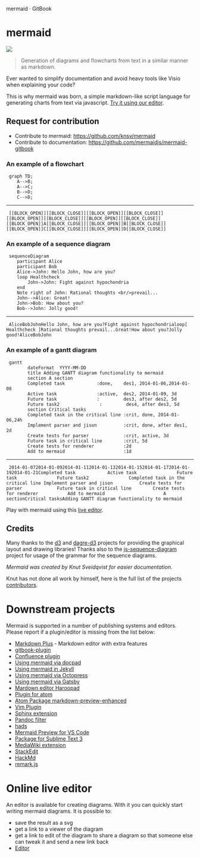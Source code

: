 mermaid · GitBook

# mermaid

![](../_resources/18698a94c1eb11dac368ab4dfe8ca94a.png)

> Generation of diagrams and flowcharts from text in a similar manner as markdown.

Ever wanted to simplify documentation and avoid heavy tools like Visio when explaining your code?

This is why mermaid was born, a simple markdown-like script language for generating charts from text via javascript. [Try it using our editor](https://mermaidjs.github.io/mermaid-live-editor/).

## Request for contribution

- Contribute to mermaid: https://github.com/knsv/mermaid
- Contribute to documentation: https://github.com/mermaidjs/mermaid-gitbook

### An example of a flowchart

	 graph TD;
	    A-->B;
	    A-->C;
	    B-->D;
	    C-->D;

* * *

   ` [[BLOCK_OPEN]][[BLOCK_CLOSE]][[BLOCK_OPEN]][[BLOCK_CLOSE]][[BLOCK_OPEN]][[BLOCK_CLOSE]][[BLOCK_OPEN]][[BLOCK_CLOSE]][[BLOCK_OPEN]]A[[BLOCK_CLOSE]][[BLOCK_OPEN]]B[[BLOCK_CLOSE]][[BLOCK_OPEN]]C[[BLOCK_CLOSE]][[BLOCK_OPEN]]D[[BLOCK_CLOSE]] `

### An example of a sequence diagram

	 sequenceDiagram
	    participant Alice
	    participant Bob
	    Alice->John: Hello John, how are you?
	    loop Healthcheck
	        John->John: Fight against hypochondria
	    end
	    Note right of John: Rational thoughts <br/>prevail...
	    John-->Alice: Great!
	    John->Bob: How about you?
	    Bob-->John: Jolly good!

* * *

   ` AliceBobJohnHello John, how are you?Fight against hypochondrialoop[ Healthcheck ]Rational thoughts prevail...Great!How about you?Jolly good!AliceBobJohn `

### An example of a gantt diagram

	 gantt
	        dateFormat  YYYY-MM-DD
	        title Adding GANTT diagram functionality to mermaid
	        section A section
	        Completed task            :done,    des1, 2014-01-06,2014-01-08
	        Active task               :active,  des2, 2014-01-09, 3d
	        Future task               :         des3, after des2, 5d
	        Future task2               :         des4, after des3, 5d
	        section Critical tasks
	        Completed task in the critical line :crit, done, 2014-01-06,24h
	        Implement parser and jison          :crit, done, after des1, 2d
	        Create tests for parser             :crit, active, 3d
	        Future task in critical line        :crit, 5d
	        Create tests for renderer           :2d
	        Add to mermaid                      :1d

* * *

   ` 2014-01-072014-01-092014-01-112014-01-132014-01-152014-01-172014-01-192014-01-21Completed task            Active task               Future task               Future task2               Completed task in the critical line Implement parser and jison          Create tests for parser             Future task in critical line        Create tests for renderer           Add to mermaid                      A sectionCritical tasksAdding GANTT diagram functionality to mermaid `

Play with mermaid using this [live editor](https://mermaidjs.github.io/mermaid-live-editor/).

## Credits

Many thanks to the [d3](https://d3js.org/) and [dagre-d3](https://github.com/cpettitt/dagre-d3) projects for providing the graphical layout and drawing libraries! Thanks also to the [js-sequence-diagram](https://bramp.github.io/js-sequence-diagrams) project for usage of the grammar for the sequence diagrams.

*Mermaid was created by Knut Sveidqvist for easier documentation.*

Knut has not done all work by himself, here is the full list of the projects [contributors](https://github.com/knsv/mermaid/graphs/contributors).

# Downstream projects

Mermaid is supported in a number of publishing systems and editors. Please report if a plugin/editor is missing from the list below:

- [Markdown Plus](https://mdp.tylingsoft.com/) - Markdown editor with extra features
- [gitbook-plugin](https://github.com/JozoVilcek/gitbook-plugin-mermaid)
- [Confluence plugin](https://marketplace.atlassian.com/plugins/org.anvard.atlassian.mermaid-plugin/server/overview)
- [Using mermaid via docpad](http://nauvalatmaja.com/2015/01/13/rendering-mermaid-in-docpad/)
- [Using mermaid in Jekyll](https://rubygems.org/gems/jekyll-mermaid/versions/1.0.0)
- [Using mermaid via Octopress](http://mostlyblather.com/blog/2015/05/23/mermaid-jekyll-octopress/)
- [Using mermaid via Gatsby](https://github.com/konsumer/gatsby-remark-graph)
- [Mardown editor Haroopad](http://pad.haroopress.com/user.html)
- [Plugin for atom](https://atom.io/packages/atom-mermaid)
- [Atom Package markdown-preview-enhanced](https://atom.io/packages/markdown-preview-enhanced)
- [Vim Plugin](https://github.com/kannokanno/previm)
- [Sphinx extension](https://github.com/mgaitan/sphinxcontrib-mermaid)
- [Pandoc filter](https://github.com/raghur/mermaid-filter)
- [hads](https://github.com/sinedied/hads)
- [Mermaid Preview for VS Code](https://marketplace.visualstudio.com/items?itemName=vstirbu.vscode-mermaid-preview)
- [Package for Sublime Text 3](https://packagecontrol.io/packages/Mermaid)
- [MediaWiki extension](https://github.com/SemanticMediaWiki/Mermaid)
- [StackEdit](https://stackedit.io/app)
- [HackMd](https://hackmd.io/)
- [remark.js](https://github.com/gnab/remark/wiki/Adding-graphs-via-Mermaid)

# Online live editor

An editor is available for creating diagrams. With it you can quickly start writing mermaid diagrams. It is possible to:

- save the result as a svg
- get a link to a viewer of the diagram
- get a link to edit of the diagram to share a diagram so that someone else can tweak it and send a new link back
- [Editor](https://mermaidjs.github.io/mermaid-live-editor/)